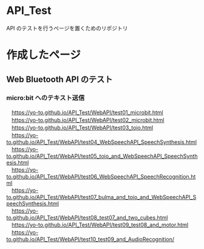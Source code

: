 # API_Test
API のテストを行うページを置くためのリポジトリ

# 作成したページ
## Web Bluetooth API のテスト
### micro:bit へのテキスト送信
　https://yo-to.github.io/API_Test/WebAPI/test01_microbit.html  
　https://yo-to.github.io/API_Test/WebAPI/test02_microbit.html  
　https://yo-to.github.io/API_Test/WebAPI/test03_toio.html  
　https://yo-to.github.io/API_Test/WebAPI/test04_WebSpeechAPI_SpeechSynthesis.html  
　https://yo-to.github.io/API_Test/WebAPI/test05_toio_and_WebSpeechAPI_SpeechSynthesis.html  
　https://yo-to.github.io/API_Test/WebAPI/test06_WebSpeechAPI_SpeechRecognition.html  
　https://yo-to.github.io/API_Test/WebAPI/test07_bulma_and_toio_and_WebSpeechAPI_SpeechSynthesis.html  
　https://yo-to.github.io/API_Test/WebAPI/test08_test07_and_two_cubes.html  
　https://yo-to.github.io/API_Test/WebAPI/test09_test08_and_motor.html  
　https://yo-to.github.io/API_Test/WebAPI/test10_test09_and_AudioRecognition/

